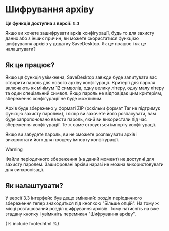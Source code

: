# Шифрування архіву
**Ця функція доступна з версії: `3.3`**

Якщо ви хочете зашифрувати архів конфігурації, будь то для захисту даних або з інших причин, ви можете скористатися функцією шифрування архівів у додатку SaveDesktop. Як це працює і як це налаштувати?

## Як це працює?
Якщо ця функція увімкнена, SaveDesktop завжди буде запитувати вас створити пароль для нового архіву конфігурації. Критерії для пароля включають як мінімум 12 символів, одну велику літеру, одну малу літеру та один спеціальний символ. Якщо пароль не відповідає цим критеріям, збереження конфігурації не буде можливим. 

Архів буде збережено у форматі ZIP (оскільки формат Tar не підтримує функцію захисту паролем), і якщо ви захочете його розпакувати, вам буде запропоновано ввести пароль, який ви використали під час збереження конфігурації. Те ж саме стосується імпорту конфігурації.

Якщо ви забудете пароль, ви не зможете розпакувати архів і використати його для процесу імпорту конфігурації.

> [!WARNING]  
> Файли періодичного збереження (на даний момент) не доступні для захисту паролем. Зашифровані архіви наразі не можна використовувати для синхронізації.

## Як налаштувати?
У версії 3.3 інтерфейс був дещо змінений: розділ періодичного збереження тепер знаходиться під кнопкою "Більше опцій". На тому ж місці розташований розділ шифрування архівів. Тому натисніть на вже згадану кнопку і увімкніть перемикач "Шифрування архіву".

{% include footer.html %}
